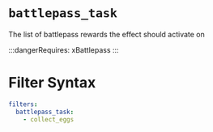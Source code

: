 # `battlepass_task`

The list of battlepass rewards the effect should activate on

:::dangerRequires:
xBattlepass
:::
# Filter Syntax
```yaml
filters:
  battlepass_task: 
    - collect_eggs
```
